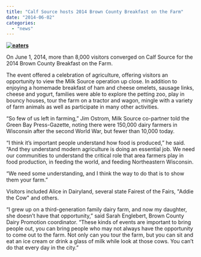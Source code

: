```yaml
---
title: "Calf Source hosts 2014 Brown County Breakfast on the Farm"
date: "2014-06-02"
categories: 
  - "news"
---
```


**[![eaters](http://milk-source.local/wp-content/uploads/2014/06/eaters-300x225.jpg)](http://milk-source.local/wp-content/uploads/2014/06/eaters.jpg)**

On June 1, 2014, more than 8,000 visitors converged on Calf Source for the 2014 Brown County Breakfast on the Farm.

The event offered a celebration of agriculture, offering visitors an opportunity to view the Milk Source operation up close. In addition to enjoying a homemade breakfast of ham and cheese omelets, sausage links, cheese and yogurt, families were able to explore the petting zoo, play in bouncy houses, tour the farm on a tractor and wagon, mingle with a variety of farm animals as well as participate in many other activities.

“So few of us left in farming,” Jim Ostrom, Milk Source co-partner told the Green Bay Press-Gazette, noting there were 150,000 dairy farmers in Wisconsin after the second World War, but fewer than 10,000 today.

“I think it’s important people understand how food is produced,” he said. “And they understand modern agriculture is doing an essential job. We need our communities to understand the critical role that area farmers play in food production, in feeding the world, and feeding Northeastern Wisconsin.

“We need some understanding, and I think the way to do that is to show them your farm.”

Visitors included Alice in Dairyland, several state Fairest of the Fairs, "Addie the Cow" and others.

“I grew up on a third-generation family dairy farm, and now my daughter, she doesn’t have that opportunity,” said Sarah Englebert, Brown County Dairy Promotion coordinator. “These kinds of events are important to bring people out, you can bring people who may not always have the opportunity to come out to the farm. Not only can you tour the farm, but you can sit and eat an ice cream or drink a glass of milk while look at those cows. You can’t do that every day in the city.”
